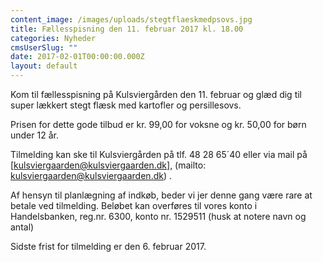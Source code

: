 ```yaml
---
content_image: /images/uploads/stegtflaeskmedpsovs.jpg
title: Fællesspisning den 11. februar 2017 kl. 18.00
categories: Nyheder
cmsUserSlug: ""
date: 2017-02-01T00:00:00.000Z
layout: default
---
```


Kom til fællesspisning på Kulsviergården den 11. februar og glæd dig til super lækkert stegt flæsk med kartofler og persillesovs.

Prisen for dette gode tilbud er kr. 99,00 for voksne og kr. 50,00 for børn under 12 år.

Tilmelding kan ske til Kulsviergården på tlf. 48 28 65´40 eller via mail på [kulsviergaarden@kulsviergaarden.dk], (mailto: kulsviergaarden@kulsviergaarden.dk) . 

Af hensyn til planlægning af indkøb, beder vi jer denne gang være rare at betale ved tilmelding. Beløbet kan overføres til vores konto i Handelsbanken, reg.nr. 6300, konto nr. 1529511 (husk at notere navn og antal)

Sidste frist for tilmelding er den 6. februar 2017.